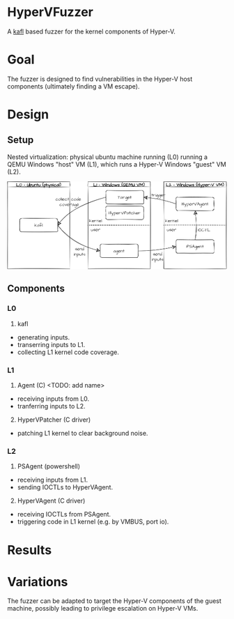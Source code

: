 # HyperVFuzzer

A [kafl](https://github.com/RUB-SysSec/kAFL) based fuzzer for the kernel components of Hyper-V.

# Goal
The fuzzer is designed to find vulnerabilities in the Hyper-V host components (ultimately finding a VM escape).

# Design

## Setup
Nested virtualization: physical ubuntu machine running (L0) running a QEMU Windows "host" VM (L1), which runs a Hyper-V Windows "guest" VM (L2).

![image info](/pictures/HyperVFuzz.drawio.png)

## Components
### L0
1. kafl
- generating inputs.
- transerring inputs to L1.
- collecting L1 kernel code coverage. 

### L1
1. Agent (C) <TODO: add name>
- receiving inputs from L0.
- tranferring inputs to L2.
2. HyperVPatcher (C driver)
- patching L1 kernel to clear background noise.

### L2
1. PSAgent (powershell)
- receiving inputs from L1.
- sending IOCTLs to HyperVAgent.
2. HyperVAgent (C driver)
- receiving IOCTLs from PSAgent.
- triggering code in L1 kernel (e.g. by VMBUS, port io).

# Results


# Variations
The fuzzer can be adapted to target the Hyper-V components of the guest machine, possibly leading to privilege escalation on Hyper-V VMs. 
